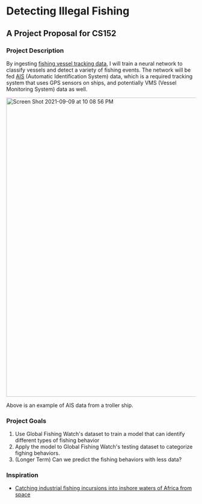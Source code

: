 # Detecting Illegal Fishing
## A Project Proposal for CS152


### Project Description
By ingesting [fishing vessel tracking data](https://globalfishingwatch.org/data-download/datasets/public-training-data-v1), I will train a neural network to classify vessels and detect a variety of fishing events. The network will be fed [AIS](https://spire.com/wiki/ais-tracking-data-your-ultimate-guide/) (Automatic Identification System) data, which is a required tracking system that uses GPS sensors on ships, and potentially VMS (Vessel Monitoring System) data as well. 

<img width="795" alt="Screen Shot 2021-09-09 at 10 08 56 PM" src="https://user-images.githubusercontent.com/58823003/132802815-50380b9b-2feb-476a-940a-ed98fe6fb18c.png">

Above is an example of AIS data from a troller ship.



### Project Goals
1. Use Global Fishing Watch's dataset to train a model that can identify different types of fishing behavior
2. Apply the model to Global Fishing Watch's testing dataset to categorize fighing behaviors.
3. (Longer Term) Can we predict the fishing behaviors with less data? 


### Inspiration
- [Catching industrial fishing incursions into inshore waters of Africa from space](https://onlinelibrary-wiley-com.ccl.idm.oclc.org/doi/full/10.1111/faf.12436)

<!-- ### Markdown

Markdown is a lightweight and easy-to-use syntax for styling your writing. It includes conventions for

```markdown
Syntax highlighted code block

# Header 1
## Header 2
### Header 3

- Bulleted
- List

1. Numbered
2. List

**Bold** and _Italic_ and `Code` text

[Link](url) and ![Image](src)
```

For more details see [GitHub Flavored Markdown](https://guides.github.com/features/mastering-markdown/).

### Jekyll Themes

Your Pages site will use the layout and styles from the Jekyll theme you have selected in your [repository settings](https://github.com/hfmandell/NN-Project/settings/pages). The name of this theme is saved in the Jekyll `_config.yml` configuration file.

### Support or Contact

Having trouble with Pages? Check out our [documentation](https://docs.github.com/categories/github-pages-basics/) or [contact support](https://support.github.com/contact) and we’ll help you sort it out.
 -->
